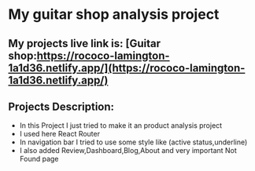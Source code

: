 # My guitar shop analysis project

## My projects live link is: [Guitar shop:https://rococo-lamington-1a1d36.netlify.app/](https://rococo-lamington-1a1d36.netlify.app/)


## Projects Description:
- In this Project I just tried to make it an product analysis project
- I used here React Router
- In navigation bar I tried to use some style like (active status,underline)
- I also added Review,Dashboard,Blog,About and very important Not Found page

